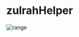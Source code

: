 # zulrahHelper

![range](https://raw.githubusercontent.com/akalymon/zulrahHelper/master/zulrahhelper/mageRotation.png)

